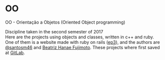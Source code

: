# OO
OO - Orientação a Objetos (Oriented Object programming)

Discipline taken in the second semester of 2017<br>
Here are the projects using objects and classes, written in c++ and ruby.<br>
One of them is a website made with ruby on rails ([ep3](https://github.com/disciplinas-ma46/OO/tree/master/ep3)), and the authors are [@santosm46](https://github.com/santosm46) and [Beatriz Hanae Fujimoto](beatriz.hanae@gmail.com).
These projects where first saved at [GitLab](https://gitlab.com/users/marcelo_604/projects).
